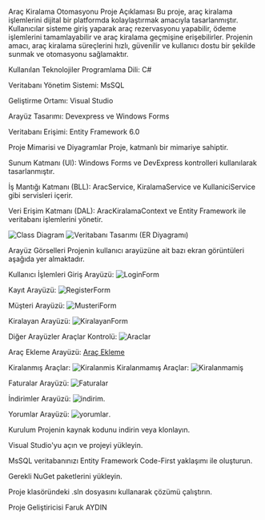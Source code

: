 Araç Kiralama Otomasyonu
Proje Açıklaması
Bu proje, araç kiralama işlemlerini dijital bir platformda kolaylaştırmak amacıyla tasarlanmıştır. Kullanıcılar sisteme giriş yaparak araç rezervasyonu yapabilir, ödeme işlemlerini tamamlayabilir ve araç kiralama geçmişine erişebilirler. Projenin amacı, araç kiralama süreçlerini hızlı, güvenilir ve kullanıcı dostu bir şekilde sunmak ve otomasyonu sağlamaktır.

Kullanılan Teknolojiler
Programlama Dili: C#

Veritabanı Yönetim Sistemi: MsSQL

Geliştirme Ortamı: Visual Studio

Arayüz Tasarımı: Devexpress ve Windows Forms

Veritabanı Erişimi: Entity Framework 6.0

Proje Mimarisi ve Diyagramlar
Proje, katmanlı bir mimariye sahiptir.

Sunum Katmanı (UI): Windows Forms ve DevExpress kontrolleri kullanılarak tasarlanmıştır.

İş Mantığı Katmanı (BLL): AracService, KiralamaService ve KullaniciService gibi servisleri içerir.

Veri Erişim Katmanı (DAL): AracKiralamaContext ve Entity Framework ile veritabanı işlemlerini yönetir.

![Class Diagram](https://gist.github.com/user-attachments/assets/2ed4d225-784c-4041-b923-db1b45917588)
![Veritabanı Tasarımı (ER Diyagramı)](https://gist.github.com/user-attachments/assets/8bf18533-65de-4fd8-be69-8521b3b82585)

Arayüz Görselleri
Projenin kullanıcı arayüzüne ait bazı ekran görüntüleri aşağıda yer almaktadır.

Kullanıcı İşlemleri
Giriş Arayüzü:
![LoginForm](https://gist.github.com/user-attachments/assets/0bd07418-6b97-414a-8650-e127fc53dee8)

Kayıt Arayüzü:
![RegisterForm](https://gist.github.com/user-attachments/assets/0d04a99f-3508-464e-aef5-a290909ca9db)

Müşteri Arayüzü:
![MusteriForm](https://gist.github.com/user-attachments/assets/de2fff57-e077-43c8-94f5-4481d7650177)

Kiralayan Arayüzü:
![KiralayanForm](https://gist.github.com/user-attachments/assets/dffa043a-b51b-4af6-a18b-6d235814846b)

Diğer Arayüzler
Araçlar Kontrolü:
![Araclar](https://gist.github.com/user-attachments/assets/f1ce8501-4316-4119-aef6-545d1d975bf7)

Araç Ekleme Arayüzü:
[Araç Ekleme](https://gist.github.com/user-attachments/assets/57058868-0e21-4079-9f12-2b4793c7ddfc)

Kiralanmış Araçlar:
![Kiralanmis](https://gist.github.com/user-attachments/assets/2874b1db-39d0-44a4-84f3-d2c95cab623a)
Kiralanmamış Araçlar:
![Kiralanmamiş](https://gist.github.com/user-attachments/assets/ad843bac-a651-46b6-a169-789698723fba)

Faturalar Arayüzü:
![Faturalar](https://gist.github.com/user-attachments/assets/6003cf77-5184-448a-bb9d-8e2aa0efe0bf)

İndirimler Arayüzü:
![indirim](https://gist.github.com/user-attachments/assets/0246236d-6074-4e6f-9d29-c9bc8e3d6540).

Yorumlar Arayüzü:
![yorumlar](https://gist.github.com/user-attachments/assets/e65963aa-458e-43a0-b71d-423030417362).

Kurulum
Projenin kaynak kodunu indirin veya klonlayın.

Visual Studio'yu açın ve projeyi yükleyin.

MsSQL veritabanınızı Entity Framework Code-First yaklaşımı ile oluşturun.

Gerekli NuGet paketlerini yükleyin.

Proje klasöründeki .sln dosyasını kullanarak çözümü çalıştırın.

Proje Geliştiricisi
Faruk AYDIN
